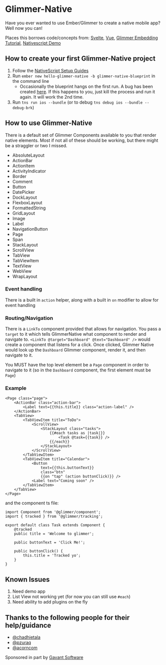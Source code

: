 # Glimmer-Native

Have you ever wanted to use Ember/Glimmer to create a native mobile app? Well now you can! 

Places this borrows code/concepts from:
[Svelte](https://github.com/halfnelson/svelte-native),
[Vue](https://github.com/nativescript-vue/nativescript-vue),
[Glimmer Embedding Tutorial](https://github.com/glimmerjs/glimmer-embedding-tutorial),
[Nativescript Demo](https://github.com/chadhietala/glimmer-native-demo)

## How to create your first Glimmer-Native project

1. Follow the [NativeScript Setup Guides](https://docs.nativescript.org/angular/start/quick-setup)
2. Run `ember new hello-glimmer-native -b glimmer-native-blueprint` in the command line
    - Occasionally the blueprint hangs on the first run. A bug has been created [here](https://github.com/bakerac4/glimmer-native-blueprint/issues/1). If this happens to you, just kill the process and run it again. It will work the 2nd time.
3. Run `tns run ios --bundle` (or to debug `tns debug ios --bundle --debug-brk`)


## How to use Glimmer-Native
There is a default set of Glimmer Components available to you that render native elements. Most if not all of these should be working, but there might be a straggler or two I missed.
- AbsoluteLayout
- ActionBar
- ActionItem
- ActivityIndicator
- Border
- Comment
- Button
- DatePicker
- DockLayout
- FlexboxLayout
- FormattedString
- GridLayout
- Image
- Label
- NavigationButton
- Page
- Span
- StackLayout
- ScrollView
- TabView
- TabViewItem
- TextView
- WebView
- WrapLayout

### Event handling
There is a built in `action` helper, along with a built in `on` modifier to allow for event handling

### Routing/Navigation
There is a `LinkTo` component provided that allows for navigation. You pass a `target` to it which tells GlimmerNative what component to render and navigate to. `<LinkTo @target="Dashboard" @text="Dashboard" />` would create a component that listens for a click. Once clicked, Glimmer Native would look up the `Dashboard` Glimmer component, render it, and then navigate to it.

You MUST have the top level element be a `Page` component in order to navigate to it (so in the `Dashboard` component, the first element must be `Page`)

### Example
```
<Page class="page">
    <ActionBar class="action-bar">
        <Label text={{this.title}} class="action-label" />
    </ActionBar>
    <TabView>
        <TabViewItem title="ToDo">
            <ScrollView>
                <StackLayout class="tasks">
                    {{#each tasks as |task|}}
                        <Task @task={{task}} />
                    {{/each}}
                </StackLayout>
            </ScrollView>
        </TabViewItem>
        <TabViewItem title="Calendar">
            <Button
                text={{this.buttonText}}
                class="btn"
                {{on "tap" (action buttonClick)}} />
            <Label text="Coming soon" />
        </TabViewItem>
    </TabView>
</Page>
```
and the component ts file:
```
import Component from '@glimmer/component';
import { tracked } from '@glimmer/tracking';

export default class Task extends Component {
    @tracked
    public title = 'Welcome to glimmer';

    public buttonText = 'Click Me!';

    public buttonClick() {
        this.title = 'Tracked yo';
    }
}

```

## Known Issues
1. Need demo app
2. List View not working yet (for now you can still use `#each`)
3. Need ability to add plugins on the fly


## Thanks to the following people for their help/guidance
- [@chadhietala](https://github.com/chadhietala)
- [@pzuraq](https://github.com/pzuraq)
- [@acorncom](https://github.com/acorncom)

Sponsored in part by [Gavant Software](http://gavant.com)
